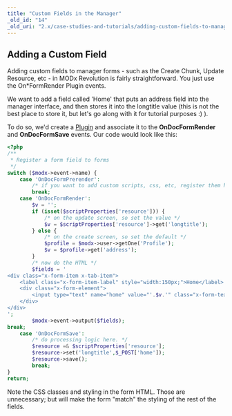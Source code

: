 ```yaml
---
title: "Custom Fields in the Manager"
_old_id: "14"
_old_uri: "2.x/case-studies-and-tutorials/adding-custom-fields-to-manager-forms"
---
```


## Adding a Custom Field

Adding custom fields to manager forms - such as the Create Chunk, Update Resource, etc - in MODx Revolution is fairly straightforward. You just use the On\*FormRender Plugin events.

We want to add a field called 'Home' that puts an address field into the manager interface, and then stores it into the longtitle value (this is not the best place to store it, but let's go along with it for tutorial purposes :) ).

To do so, we'd create a [Plugin](extending-modx/plugins "Plugins") and associate it to the **OnDocFormRender** and **OnDocFormSave** events. Our code would look like this:

``` php 
<?php
/**
 * Register a form field to forms
 */
switch ($modx->event->name) {
    case 'OnDocFormPrerender':
        /* if you want to add custom scripts, css, etc, register them here */
        break;
    case 'OnDocFormRender':
        $v = '';
        if (isset($scriptProperties['resource'])) {
            /* on the update screen, so set the value */
            $v = $scriptProperties['resource']->get('longtitle');
        } else {
            /* on the create screen, so set the default */
            $profile = $modx->user->getOne('Profile');
            $v = $profile->get('address');
        }
        /* now do the HTML */
        $fields = '
<div class="x-form-item x-tab-item">
    <label class="x-form-item-label" style="width:150px;">Home</label>
    <div class="x-form-element">
        <input type="text" name="home" value="'.$v.'" class="x-form-text x-form-field" />
    </div>
</div>
';
        $modx->event->output($fields);
break;
    case 'OnDocFormSave':
        /* do processing logic here. */
        $resource =& $scriptProperties['resource'];
        $resource->set('longtitle',$_POST['home']);
        $resource->save();
        break;
}
return;
```

Note the CSS classes and styling in the form HTML. Those are unnecessary; but will make the form "match" the styling of the rest of the fields.
